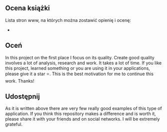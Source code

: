 ## Ocena książki

Lista stron www, na których można zostawić opienię i ocenę:

+ 



## Oceń

In this project on the first place I focus on its quality. Create good quality involves a lot of analysis, research and work. It takes a lot of time. If you like this project, learned something or you are using it in your applications, please give it a star ⭐️. This is the best motivation for me to continue this work. Thanks!


## Udostępnij

As it is written above there are very few really good examples of this type of application. If you think this repository makes a difference and is worth it, please share it with your friends and on social networks. I will be extremely grateful.
